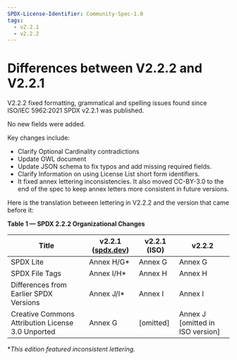 ```yaml
---
SPDX-License-Identifier: Community-Spec-1.0
tags:
  - v2.2.1
  - v2.2.2
---
```


# Differences between V2.2.2 and V2.2.1

V2.2.2 fixed formatting, grammatical and spelling issues found
since ISO/IEC 5962:2021 SPDX v2.2.1 was published.

No new fields were added.

Key changes include:

- Clarify Optional Cardinality contradictions
- Update OWL document
- Update JSON schema to fix typos and add missing required fields.
- Clarify Information on using License List short form identifiers.
- It fixed annex lettering inconsistencies.
  It also moved CC-BY-3.0 to the end of the spec to keep annex letters more
  consistent in future versions.
  
Here is the translation between lettering in V2.2.2
and the version that came before it:

**Table 1 — SPDX 2.2.2 Organizational Changes**

| Title | v2.2.1 ([spdx.dev](https://spdx.dev/)) | v2.2.1 (ISO) | v2.2.2 |
| ----- | -------------------------------------- | ------------ | ------ |
| SPDX Lite                                         | Annex H/G* | Annex G   | Annex G |
| SPDX File Tags                                    | Annex I/H* | Annex H   | Annex H |
| Differences from Earlier SPDX Versions            | Annex J/I* | Annex I   | Annex I |
| Creative Commons Attribution License 3.0 Unported | Annex G    | [omitted] | Annex J [omitted in ISO version] |

**This edition featured inconsistent lettering.*

